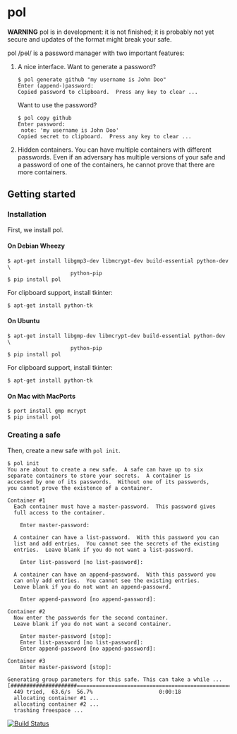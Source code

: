 pol
===

**WARNING** pol is in development: it is not finished; it is probably not
yet secure and updates of the format might break your safe.

pol /pɵl/ is a password manager with two important features:

   1. A nice interface.  Want to generate a password?
      
      ```
      $ pol generate github "my username is John Doo"
      Enter (append-)password: 
      Copied password to clipboard.  Press any key to clear ...
      ```
      
      Want to use the password?
      
      ```
      $ pol copy github
      Enter password: 
       note: 'my username is John Doo'
      Copied secret to clipboard.  Press any key to clear ...
      ```
      
   2. Hidden containers.  You can have multiple containers with different
      passwords.  Even if an adversary has multiple versions of your safe
      and a password of one of the containers, he cannot prove that there
      are more containers.

Getting started
------------

### Installation
First, we install pol.

#### On Debian Wheezy

    $ apt-get install libgmp3-dev libmcrypt-dev build-essential python-dev \
                        python-pip
    $ pip install pol

For clipboard support, install tkinter:

    $ apt-get install python-tk

#### On Ubuntu

    $ apt-get install libgmp-dev libmcrypt-dev build-essential python-dev \
                        python-pip
    $ pip install pol

For clipboard support, install tkinter:

    $ apt-get install python-tk

#### On Mac with MacPorts

    $ port install gmp mcrypt
    $ pip install pol

### Creating a safe
Then, create a new safe with `pol init`.

    $ pol init
    You are about to create a new safe.  A safe can have up to six
    separate containers to store your secrets.  A container is
    accessed by one of its passwords.  Without one of its passwords,
    you cannot prove the existence of a container.
    
    Container #1
      Each container must have a master-password.  This password gives
      full access to the container.
    
        Enter master-password: 
    
      A container can have a list-password.  With this password you can
      list and add entries.  You cannot see the secrets of the existing
      entries.  Leave blank if you do not want a list-password.
    
        Enter list-password [no list-password]: 
    
      A container can have an append-password.  With this password you
      can only add entries.  You cannot see the existing entries.
      Leave blank if you do not want an append-passowrd.
    
        Enter append-password [no append-password]: 
    
    Container #2
      Now enter the passwords for the second container.
      Leave blank if you do not want a second container.
    
        Enter master-password [stop]: 
        Enter list-password [no list-password]: 
        Enter append-password [no append-password]: 
    
    Container #3
        Enter master-password [stop]: 
    
    Generating group parameters for this safe. This can take a while ...
    [#####################=========================================================]
      449 tried,  63.6/s  56.7%                     0:00:18
      allocating container #1 ...
      allocating container #2 ...
      trashing freespace ...

[![Build Status](https://travis-ci.org/bwesterb/pol.png)](
   https://travis-ci.org/bwesterb/pol)
      
<!-- vim: set shiftwidth=4:tabstop=4:expandtab: -->
